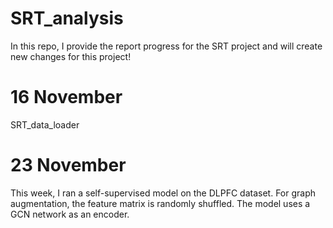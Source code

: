 # SRT_analysis
In this repo, I provide the report progress for the SRT project and will create new changes for this project!
# 16 November
SRT_data_loader
# 23 November
This week, I ran a self-supervised model on the DLPFC dataset. For graph augmentation, the feature matrix is randomly shuffled. The model uses a GCN network as an encoder.
